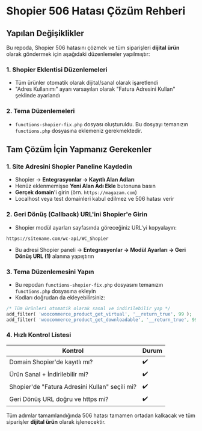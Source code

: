 # Shopier 506 Hatası Çözüm Rehberi

## Yapılan Değişiklikler

Bu repoda, Shopier 506 hatasını çözmek ve tüm siparişleri **dijital ürün** olarak göndermek için aşağıdaki düzenlemeler yapılmıştır:

### 1. Shopier Eklentisi Düzenlemeleri
- Tüm ürünler otomatik olarak dijital/sanal olarak işaretlendi
- "Adres Kullanımı" ayarı varsayılan olarak "Fatura Adresini Kullan" şeklinde ayarlandı

### 2. Tema Düzenlemeleri
- `functions-shopier-fix.php` dosyası oluşturuldu. Bu dosyayı temanızın `functions.php` dosyasına eklemeniz gerekmektedir.

## Tam Çözüm İçin Yapmanız Gerekenler

### 1. Site Adresini Shopier Paneline Kaydedin
- Shopier → **Entegrasyonlar → Kayıtlı Alan Adları** 
- Henüz eklenmemişse **Yeni Alan Adı Ekle** butonuna basın
- **Gerçek domain**'i girin (örn. `https://magazam.com`)
- Localhost veya test domainleri kabul edilmez ve 506 hatası verir

### 2. Geri Dönüş (Callback) URL'ini Shopier'e Girin
- Shopier modül ayarları sayfasında göreceğiniz URL'yi kopyalayın:
```
https://sitename.com/wc-api/WC_Shopier
```
- Bu adresi Shopier paneli → **Entegrasyonlar → Modül Ayarları → Geri Dönüş URL (1)** alanına yapıştırın

### 3. Tema Düzenlemesini Yapın
- Bu repodan `functions-shopier-fix.php` dosyasını temanızın `functions.php` dosyasına ekleyin
- Kodları doğrudan da ekleyebilirsiniz:

```php
/* Tüm ürünleri otomatik olarak sanal ve indirilebilir yap */
add_filter( 'woocommerce_product_get_virtual', '__return_true', 99 );
add_filter( 'woocommerce_product_get_downloadable', '__return_true', 99 );
```

### 4. Hızlı Kontrol Listesi
| Kontrol | Durum |
|---|---|
| Domain Shopier'de kayıtlı mı? | ✔️ |
| Ürün Sanal + İndirilebilir mi? | ✔️ |
| Shopier'de "Fatura Adresini Kullan" seçili mi? | ✔️ |
| Geri Dönüş URL doğru ve https mi? | ✔️ |

Tüm adımlar tamamlandığında 506 hatası tamamen ortadan kalkacak ve tüm siparişler **dijital ürün** olarak işlenecektir.
